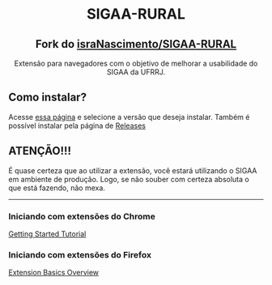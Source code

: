 <h1 align="center">
  SIGAA-RURAL
</h1>

<h2 align="center">
  Fork do <a href=https://github.com/israNascimento/SIGAA-RURAL>israNascimento/SIGAA-RURAL</a>
</h2>

<p align="center">
    Extensão para navegadores com o objetivo de melhorar a usabilidade do SIGAA da UFRRJ.
</p>

## Como instalar?

Acesse [essa página](https://ferroeduardo.github.io/SIGAA-RURAL/) e selecione a versão que deseja instalar. Também é possível instalar pela página de [Releases](https://github.com/FerroEduardo/SIGAA-RURAL/releases)

<!-- [Firefox Addons](https://addons.mozilla.org/pt-BR/firefox/addon/sigaa-rural/) -->

## ATENÇÃO!!!
É quase certeza que ao utilizar a extensão, você estará utilizando o SIGAA em ambiente de produção. Logo, se não souber com certeza absoluta o que está fazendo, não mexa.

----

### Iniciando com extensões do Chrome
[Getting Started Tutorial](https://developer.chrome.com/extensions/getstarted)

### Iniciando com extensões do Firefox
[Extension Basics Overview](https://extensionworkshop.com/extension-basics/)